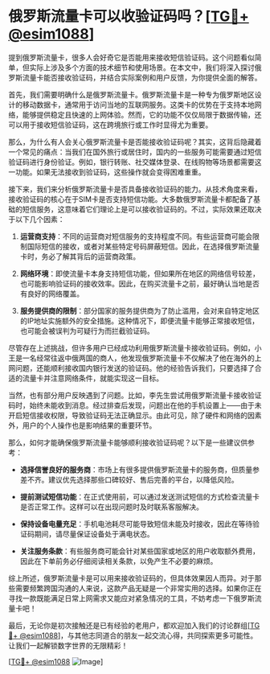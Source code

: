 # 俄罗斯流量卡可以收验证码吗？[[TG💪+ @esim1088](https://t.me/s/esim1088)]

提到俄罗斯流量卡，很多人会好奇它是否能用来接收短信验证码。这个问题看似简单，但实际上涉及多个方面的技术细节和使用场景。在本文中，我们将深入探讨俄罗斯流量卡能否接收验证码，并结合实际案例和用户反馈，为你提供全面的解答。

首先，我们需要明确什么是俄罗斯流量卡。俄罗斯流量卡是一种专为俄罗斯地区设计的移动数据卡，通常用于访问当地的互联网服务。这类卡的优势在于支持本地网络，能够提供稳定且快速的上网体验。然而，它的功能不仅仅局限于数据传输，还可以用于接收短信验证码，这在跨境旅行或工作时显得尤为重要。

那么，为什么有人会关心俄罗斯流量卡是否能接收验证码呢？其实，这背后隐藏着一个常见的痛点：当我们在国外旅行或居住时，国内的一些服务可能需要通过短信验证码进行身份验证。例如，银行转账、社交媒体登录、在线购物等场景都需要这一功能。如果无法接收到验证码，这些操作就会变得困难重重。

接下来，我们来分析俄罗斯流量卡是否具备接收验证码的能力。从技术角度来看，接收验证码的核心在于SIM卡是否支持短信功能。大多数俄罗斯流量卡都配备了基础的短信服务，这意味着它们理论上是可以接收验证码的。不过，实际效果还取决于以下几个因素：

1. **运营商支持**：不同的运营商对短信服务的支持程度不同。有些运营商可能会限制国际短信的接收，或者对某些特定号码屏蔽短信。因此，在选择俄罗斯流量卡时，务必了解其背后的运营商政策。
   
2. **网络环境**：即使流量卡本身支持短信功能，但如果所在地区的网络信号较差，也可能影响验证码的接收效率。因此，在购买流量卡之前，最好确认当地是否有良好的网络覆盖。

3. **服务提供商的限制**：部分国家的服务提供商为了防止滥用，会对来自特定地区的IP地址实施额外的安全措施。这种情况下，即便流量卡能够正常接收短信，也可能会被误判为可疑行为而拦截验证码。

尽管存在上述挑战，但许多用户已经成功利用俄罗斯流量卡接收验证码。例如，小王是一名经常往返中俄两国的商人，他发现俄罗斯流量卡不仅解决了他在海外的上网问题，还能顺利接收国内银行发送的验证码。他的经验告诉我们，只要选择了合适的流量卡并注意网络条件，就能实现这一目标。

当然，也有部分用户反映遇到了问题。比如，李先生尝试用俄罗斯流量卡接收验证码时，始终未能收到消息。经过排查后发现，问题出在他的手机设置上——由于未开启短信接收权限，导致验证码无法正确显示。由此可见，除了硬件和网络的因素外，用户的个人操作也是影响结果的重要环节。

那么，如何才能确保俄罗斯流量卡能够顺利接收验证码呢？以下是一些建议供参考：

- **选择信誉良好的服务商**：市场上有很多提供俄罗斯流量卡的服务商，但质量参差不齐。建议优先选择那些口碑较好、售后完善的平台，以降低风险。
  
- **提前测试短信功能**：在正式使用前，可以通过发送测试短信的方式检查流量卡是否正常工作。这样可以在出现问题时及时联系客服解决。

- **保持设备电量充足**：手机电池耗尽可能导致短信未能及时接收，因此在等待验证码期间，请尽量保证设备处于满电状态。

- **关注服务条款**：有些服务商可能会针对某些国家或地区的用户收取额外费用，因此在下单前务必仔细阅读相关条款，以免产生不必要的麻烦。

综上所述，俄罗斯流量卡是可以用来接收验证码的，但具体效果因人而异。对于那些需要频繁跨国沟通的人来说，这款产品无疑是一个非常实用的选择。如果你正在寻找一款既能满足日常上网需求又能应对紧急情况的工具，不妨考虑一下俄罗斯流量卡吧！

最后，无论你是初次接触还是已有经验的老用户，都欢迎加入我们的讨论群组[[TG💪+ @esim1088](https://t.me/s/esim1088)]，与其他志同道合的朋友一起交流心得，共同探索更多可能性。让我们一起解锁数字世界的无限精彩！

[[TG💪+ @esim1088](https://t.me/s/esim1088) ![Image](https://i.postimg.cc/4NQfJmqS/Snipaste-2025-05-13-00-14-12.png)]